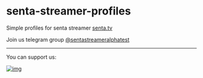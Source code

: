 # senta-streamer-profiles

Simple profiles for senta streamer [senta.tv](https://senta.tv)

Join us telegram group [@sentastreameralphatest](https://t.me/sentastreameralphatest)

---

You can support us:

[![img](https://cdn.buymeacoffee.com/buttons/v2/default-yellow.png)](https://buymeacoffee.com/sentatv)
